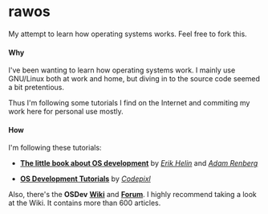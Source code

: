 # rawos
My attempt to learn how operating systems works. Feel free to fork this.


#### Why
I've been wanting to learn how operating systems work.
I mainly use GNU/Linux both at work and home, but diving in to the source code seemed a bit pretentious.

Thus I'm following some tutorials I find on the Internet and commiting my work here for personal use mostly.


#### How

I'm following these tutorials:

- [**The little book about OS development**](https://littleosbook.github.io/) by [*Erik Helin*](https://github.com/helino) and [*Adam Renberg*](https://github.com/tgwizard)

- [**OS Development Tutorials**](https://www.youtube.com/playlist?list=PLxEVubjFScbApy_2zSOQo3UBEfSJQ-lhM) by [*Codepixl*](https://www.youtube.com/channel/UCce5fC7TvN4lkIi0-v3SMVQ)

Also, there's the **OSDev** [**Wiki**](http://wiki.osdev.org) and [**Forum**](http://forum.osdev.org/). I highly recommend taking a look at the Wiki. It contains more than 600 articles.
